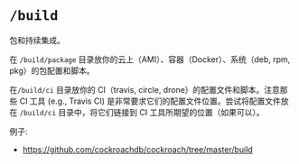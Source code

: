# `/build`

包和持续集成。

在 `/build/package` 目录放你的云上（AMI）、容器（Docker）、系统（deb, rpm, pkg）的包配置和脚本。

在`/build/ci` 目录放你的 CI（travis, circle, drone）的配置文件和脚本。注意那些 CI 工具 (e.g., Travis CI) 是非常要求它们的配置文件位置。尝试将配置文件放在 `/build/ci` 目录中，将它们链接到 CI 工具所期望的位置（如果可以）。

例子:

* https://github.com/cockroachdb/cockroach/tree/master/build
